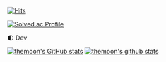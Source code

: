 [![Hits](https://hits.seeyoufarm.com/api/count/incr/badge.svg?url=https%3A%2F%2Fgithub.com%2Fthemoon&count_bg=%2394918B&title_bg=%23555555&icon=&icon_color=%23E7E7E7&title=hits&edge_flat=false)](https://hits.seeyoufarm.com)

[![Solved.ac Profile](http://mazassumnida.wtf/api/v2/generate_badge?boj=themoon)](https://solved.ac/themoon/)

🌓 Dev

[![themoon's GitHub stats](https://github-readme-stats.vercel.app/api?username=themoon)](https://github.com/anuraghazra/github-readme-stats)
[![themoon's github stats](https://github-readme-stats.vercel.app/api/top-langs/?username=themoon&show_icons=true&hide_border=true&title_color=004386&icon_color=004386&layout=compact)](https://github.com/themoon)

